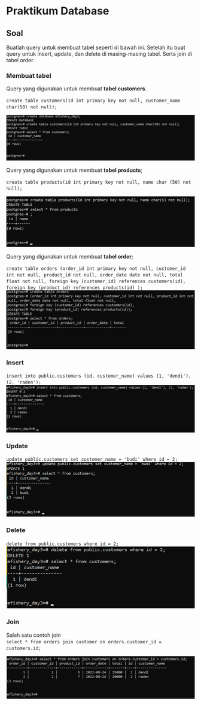 # Praktikum Database

## Soal

Buatlah query untuk membuat tabel seperti di bawah ini.
Setelah itu buat query untuk insert, update, dan delete di masing-masing tabel.
Serta join di tabel order.
[](../screenshot/soal.png)

### **Membuat tabel**

Query yang digunakan untuk membuat **tabel customers**.

`create table customers(id int primary key not null, customer_name char(50) not null);`

![](../screenshot/tabel-customer.png)

Query yang digunakan untuk membuat **tabel products**;

`create table products(id int primary key not null, name char (50) not null);`

![](../screenshot/tabel-products.png)

Query yang digunakan untuk membuat **tabel order**;

`create table orders (order_id int primary key not null, customer_id int not null, product_id not null, order_date date not null, total float not null, foreign key (customer_id) references customers(id), foreign key (product_id) references products(id) );`
![](../screenshot/tabel-orders.png)

### **Insert**

`insert into public.customers (id, customer_name) values (1, 'dendi'), (2, 'raden');`
![](../screenshot/insert.png)

### **Update**

`update public.customers set customer_name = 'budi' where id = 2;`
![](../screenshot/update.png)

### **Delete**

`delete from public.customers where id = 2;`
![](../screenshot/delete.png)

### **Join**

Salah satu contoh join\
`select * from orders join customer on orders.customer_id = customers.id;`

![](../screenshot/join.png)
